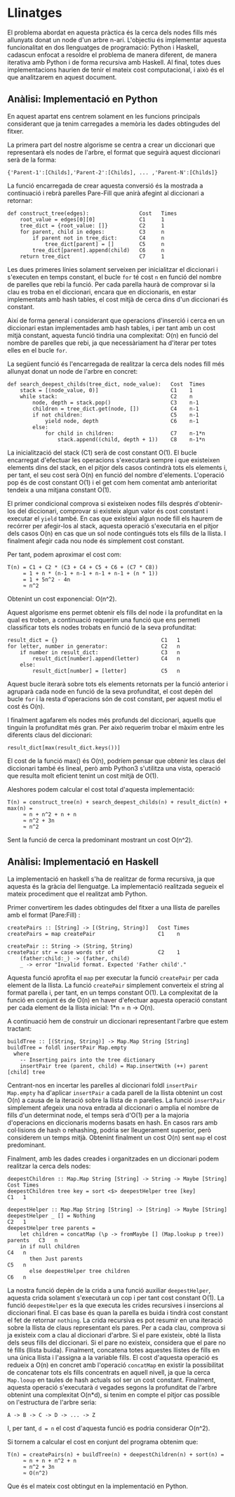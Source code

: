 # Llinatges
El problema abordat en aquesta pràctica és la cerca dels nodes fills més allunyats donat un node d'un arbre n-ari. L'objectiu és implementar aquesta funcionalitat en dos llenguatges de programació: Python i Haskell, cadascun enfocat a resoldre el problema de manera diferent, de manera iterativa amb Python i de forma recursiva amb Haskell.
Al final, totes dues implementacions haurien de tenir el mateix cost computacional, i això és el que analitzarem en aquest document.


## Anàlisi: Implementació en Python
En aquest apartat ens centrem solament en les funcions principals considerant que ja tenim carregades a memòria les dades obtingudes del fitxer.

La primera part del nostre algorisme se centra a crear un diccionari que representarà els nodes de l'arbre, el format que seguirà aquest diccionari serà de la forma:
```
{'Parent-1':[Childs],'Parent-2':[Childs], ... ,'Parent-N':[Childs]}
```
La funció encarregada de crear aquesta conversió és la mostrada a continuació i rebrà parelles Pare-Fill que anirà afegint al diccionari a retornar:
```
def construct_tree(edges):                Cost   Times
    root_value = edges[0][0]              C1     1
    tree_dict = {root_value: []}          C2     1
    for parent, child in edges:           C3     n
        if parent not in tree_dict:       C4     n
            tree_dict[parent] = []        C5     n
        tree_dict[parent].append(child)   C6     n
    return tree_dict                      C7     1 
```
Les dues primeres línies solament serveixen per inicialitzar el diccionari i s'executen en temps constant, el bucle `for` té cost `n` en funció del nombre de parelles que rebi la funció. Per cada parella haurà de comprovar si la clau es troba en el diccionari, encara que en diccionaris, en estar implementats amb hash tables, el cost mitjà de cerca dins d'un diccionari és constant.

Així de forma general i considerant que operacions d'inserció i cerca en un diccionari estan implementades amb hash tables, i per tant amb un cost mitjà constant, aquesta funció tindria una complexitat: O(n) en funció del nombre de parelles que rebi, ja que necessàriament ha d'iterar per totes elles en el bucle `for`.

La següent funció és l'encarregada de realitzar la cerca dels nodes fill més allunyat donat un node de l'arbre en concret:
```
def search_deepest_childs(tree_dict, node_value):   Cost  Times
    stack = [(node_value, 0)]                       C1    1
    while stack:                                    C2    n    
        node, depth = stack.pop()                   C3    n-1
        children = tree_dict.get(node, [])          C4    n-1
        if not children:                            C5    n-1
            yield node, depth                       C6    n-1
        else:                                      
            for child in children:                  C7    n-1*n
                stack.append((child, depth + 1))    C8    n-1*n
```
La inicialització del stack (C1) serà de cost constant O(1). El bucle encarregat d'efectuar les operacions s'executarà sempre i que existeixen elements dins del stack, en el pitjor dels casos contindrà tots els elements i, per tant, el seu cost serà O(n) en funció del nombre d'elements.
L'operació pop és de cost constant O(1) i el get com hem comentat amb anterioritat tendeix a una mitjana constant O(1).

El primer condicional comprova si existeixen nodes fills després d'obtenir-los del diccionari, comprovar si existeix algun valor és cost constant i executar el `yield` també.
En cas que existeixi algun node fill els haurem de recórrer per afegir-los al stack, aquesta operació s'executaria en el pitjor dels casos O(n) en cas que un sol node contingués tots els fills de la llista. I finalment afegir cada nou node és simplement cost constant.

Per tant, podem aproximar el cost com:
```
T(n) = C1 + C2 * (C3 + C4 + C5 + C6 + (C7 * C8))
     = 1 + n * (n-1 + n-1 + n-1 + n-1 + (n * 1))
     = 1 + 5n^2 - 4n
     ≈ n^2
```
Obtenint un cost exponencial: O(n^2).

Aquest algorisme ens permet obtenir els fills del node i la profunditat en la qual es troben, a continuació requerim una funció que ens permeti classificar tots els nodes trobats en funció de la seva profunditat:
```                                              Cost Times
result_dict = {}                                 C1   1
for letter, number in generator:                 C2   n
    if number in result_dict:                    C3   n
        result_dict[number].append(letter)       C4   n
    else:
        result_dict[number] = [letter]           C5   n
```

Aquest bucle iterarà sobre tots els elements retornats per la funció anterior i agruparà cada node en funció de la seva profunditat, el cost depèn del bucle `for` i la resta d'operacions són de cost constant, per aquest motiu el cost és O(n).

I finalment agafarem els nodes més profunds del diccionari, aquells que tinguin la profunditat més gran. Per això requerim trobar el màxim entre les diferents claus del diccionari:
```
result_dict[max(result_dict.keys())]
```

El cost de la funció max() és O(n), podríem pensar que obtenir les claus del diccionari també és lineal, però amb Python3 s'utilitza una vista, operació que resulta molt eficient tenint un cost mitjà de O(1).

Aleshores podem calcular el cost total d'aquesta implementació:
```
T(n) = construct_tree(n) + search_deepest_childs(n) + result_dict(n) + max(n) =
     ≈ n + n^2 + n + n 
     ≈ n^2 + 3n
     ≈ n^2
```
Sent la funció de cerca la predominant mostrant un cost O(n^2).

## Anàlisi: Implementació en Haskell
La implementació en haskell s'ha de realitzar de forma recursiva, ja que aquesta és la gràcia del llenguatge. La implementació realitzada segueix el mateix procediment que el realitzat amb Python.

Primer convertirem les dades obtingudes del fitxer a una llista de parelles amb el format (Pare:Fill) :
```
createPairs :: [String] -> [(String, String)]   Cost Times
createPairs = map createPair                    C1    n

createPair :: String -> (String, String)
createPair str = case words str of              C2    1
    (father:child:_) -> (father, child)
    _ -> error "Invalid format. Expected 'Father child'."
```
Aquesta funció aprofita el `map` per executar la funció `createPair` per cada element de la llista. La funció `createPair` simplement converteix el string al format parella i, per tant, en un temps constant O(1). La complexitat de la funció en conjunt és de O(n) en haver d'efectuar aquesta operació constant per cada element de la llista inicial: 1*n = n -> O(n).

A continuació hem de construir un diccionari representant l'arbre que estem tractant:
```
buildTree :: [(String, String)] -> Map.Map String [String]
buildTree = foldl insertPair Map.empty
  where
    -- Inserting pairs into the tree dictionary
    insertPair tree (parent, child) = Map.insertWith (++) parent [child] tree
```
Centrant-nos en incertar les parelles al diccionari foldl `insertPair Map.empty` ha d'aplicar `insertPair` a cada parell de la llista obtenint un cost O(n) a causa de la iteració sobre la llista de n parelles.
La funció `insertPair` simplement afegeix una nova entrada al diccionari o amplia el nombre de fills d'un determinat node, el temps serà d'O(1) per a la majoria d'operacions en diccionaris moderns basats en hash. En casos rars amb col·lisions de hash o rehashing, podria ser lleugerament superior, però considerem un temps mitjà. Obtenint finalment un cost O(n) sent `map` el cost predominant.

Finalment, amb les dades creades i organitzades en un diccionari podem realitzar la cerca dels nodes:
```
deepestChildren :: Map.Map String [String] -> String -> Maybe [String]          Cost Times
deepestChildren tree key = sort <$> deepestHelper tree [key]                    C1   1

deepestHelper :: Map.Map String [String] -> [String] -> Maybe [String]
deepestHelper _ [] = Nothing                                                    C2   1
deepestHelper tree parents =
    let children = concatMap (\p -> fromMaybe [] (Map.lookup p tree)) parents   C3   n
    in if null children                                                         C4   n
       then Just parents                                                        C5   n
       else deepestHelper tree children                                         C6   n
```
La nostra funció depèn de la crida a una funció auxiliar `deepestHelper`, aquesta crida solament s'executarà un cop i per tant cost constant O(1). La funció `deepestHelper` es la que executa les crides recursives i insercions al diccionari final. El cas base és quan la parella es buida i tindrà cost constant el fet de retornar `nothing`. 
La crida recursiva es pot resumir en una iteració sobre la llista de claus representant els pares. Per a cada clau, comprova si ja existeix com a clau al diccionari d'arbre.
Si el pare existeix, obté la llista dels seus fills del diccionari.
Si el pare no existeix, considera que el pare no té fills (llista buida).
Finalment, concatena totes aquestes llistes de fills en una única llista i l'assigna a la variable fills. El cost d'aquesta operació es redueix a O(n) en concret amb l'operació `concatMap` en existir la possibilitat de concatenar tots els fills concentrats en aquell nivell, ja que la cerca `Map.looup` en taules de hash actuals sol ser un cost constant.
Finalment, aquesta operació s'executarà `d` vegades segons la profunditat de l'arbre obtenint una complexitat O(n*d), si tenim en compte el pitjor cas possible on l'estructura de l'arbre seria:
```
A -> B -> C -> D -> ... -> Z
```
I, per tant, `d = n` el cost d'aquesta funció es podria considerar O(n^2).

Si tornem a calcular el cost en conjunt del programa obtenim que:
```
T(n) = createPairs(n) + buildTree(n) + deepestChildren(n) + sort(n) = 
     ≈ n + n + n^2 + n
     ≈ n^2 + 3n
     ≈ O(n^2)
```
Que és el mateix cost obtingut en la implementació en Python.